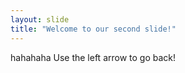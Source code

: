 ```yaml
---
layout: slide
title: "Welcome to our second slide!"
---
```

hahahaha
Use the left arrow to go back!
